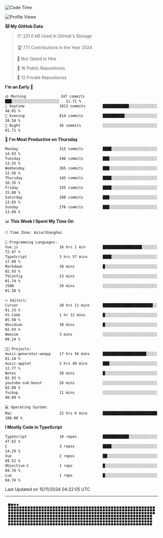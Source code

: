 <!--
<picture>
  <source
    srcset="https://github-readme-stats.vercel.app/api?username=kevinxft&show_icons=true&theme=dark"
    media="(prefers-color-scheme: dark)"
  />
  <source
    srcset="https://github-readme-stats.vercel.app/api?username=kevinxft&show_icons=true"
    media="(prefers-color-scheme: light), (prefers-color-scheme: no-preference)"
  />
  <img src="https://github-readme-stats.vercel.app/api?username=kevinxft&show_icons=true" />
</picture>
-->

<!--START_SECTION:waka-->
![Code Time](http://img.shields.io/badge/Code%20Time-2%2C804%20hrs%2049%20mins-blue)

![Profile Views](http://img.shields.io/badge/Profile%20Views-1-blue)

**🐱 My GitHub Data** 

> 📦 221.0 kB Used in GitHub's Storage 
 > 
> 🏆 771 Contributions in the Year 2024
 > 
> 🚫 Not Opted to Hire
 > 
> 📜 16 Public Repositories 
 > 
> 🔑 12 Private Repositories 
 > 
**I'm an Early 🐤** 

```text
🌞 Morning                247 commits         ███░░░░░░░░░░░░░░░░░░░░░░   11.71 % 
🌆 Daytime                1013 commits        ████████████░░░░░░░░░░░░░   48.01 % 
🌃 Evening                814 commits         ██████████░░░░░░░░░░░░░░░   38.58 % 
🌙 Night                  36 commits          ░░░░░░░░░░░░░░░░░░░░░░░░░   01.71 % 
```
📅 **I'm Most Productive on Thursday** 

```text
Monday                   315 commits         ████░░░░░░░░░░░░░░░░░░░░░   14.93 % 
Tuesday                  286 commits         ███░░░░░░░░░░░░░░░░░░░░░░   13.55 % 
Wednesday                265 commits         ███░░░░░░░░░░░░░░░░░░░░░░   12.56 % 
Thursday                 345 commits         ████░░░░░░░░░░░░░░░░░░░░░   16.35 % 
Friday                   335 commits         ████░░░░░░░░░░░░░░░░░░░░░   15.88 % 
Saturday                 288 commits         ███░░░░░░░░░░░░░░░░░░░░░░   13.65 % 
Sunday                   276 commits         ███░░░░░░░░░░░░░░░░░░░░░░   13.08 % 
```


📊 **This Week I Spent My Time On** 

```text
🕑︎ Time Zone: Asia/Shanghai

💬 Programming Languages: 
Vue.js                   16 hrs 1 min        ██████████████████░░░░░░░   72.47 % 
TypeScript               3 hrs 57 mins       ████░░░░░░░░░░░░░░░░░░░░░   17.89 % 
Markdown                 38 mins             █░░░░░░░░░░░░░░░░░░░░░░░░   02.93 % 
TSConfig                 23 mins             ░░░░░░░░░░░░░░░░░░░░░░░░░   01.74 % 
JSON                     20 mins             ░░░░░░░░░░░░░░░░░░░░░░░░░   01.58 % 

🔥 Editors: 
Cursor                   20 hrs 11 mins      ███████████████████████░░   91.33 % 
VS Code                  1 hr 12 mins        █░░░░░░░░░░░░░░░░░░░░░░░░   05.50 % 
Obsidian                 38 mins             █░░░░░░░░░░░░░░░░░░░░░░░░   02.93 % 
Neovim                   3 mins              ░░░░░░░░░░░░░░░░░░░░░░░░░   00.24 % 

🐱‍💻 Projects: 
music-generator-weapp    17 hrs 56 mins      ████████████████████░░░░░   81.18 % 
music-applet             2 hrs 49 mins       ███░░░░░░░░░░░░░░░░░░░░░░   12.77 % 
Notes                    38 mins             █░░░░░░░░░░░░░░░░░░░░░░░░   02.93 % 
youtube-sub-boost        26 mins             ░░░░░░░░░░░░░░░░░░░░░░░░░   02.00 % 
fuckup                   11 mins             ░░░░░░░░░░░░░░░░░░░░░░░░░   00.89 % 

💻 Operating System: 
Mac                      22 hrs 6 mins       █████████████████████████   100.00 % 
```

**I Mostly Code in TypeScript** 

```text
TypeScript               10 repos            ████████████░░░░░░░░░░░░░   47.62 % 
C                        3 repos             ████░░░░░░░░░░░░░░░░░░░░░   14.29 % 
Vue                      2 repos             ██░░░░░░░░░░░░░░░░░░░░░░░   09.52 % 
Objective-C              1 repo              █░░░░░░░░░░░░░░░░░░░░░░░░   04.76 % 
Lua                      1 repo              █░░░░░░░░░░░░░░░░░░░░░░░░   04.76 % 
```




 Last Updated on 15/11/2024 04:22:05 UTC
<!--END_SECTION:waka-->

---

<picture>
  <source media="(prefers-color-scheme: dark)" srcset="https://raw.githubusercontent.com/kevinxft/kevinxft/output/github-contribution-grid-snake-dark.svg">
  <source media="(prefers-color-scheme: light)" srcset="https://raw.githubusercontent.com/kevinxft/kevinxft/output/github-contribution-grid-snake.svg">
  <img alt="github contribution grid snake animation" src="https://raw.githubusercontent.com/kevinxft/kevinxft/output/github-contribution-grid-snake.svg">
</picture>
